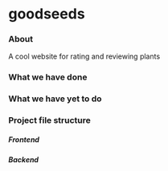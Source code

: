 # goodseeds

### About
A cool website for rating and reviewing plants


### What we have done


### What we have yet to do


### Project file structure

##### Frontend


##### Backend
